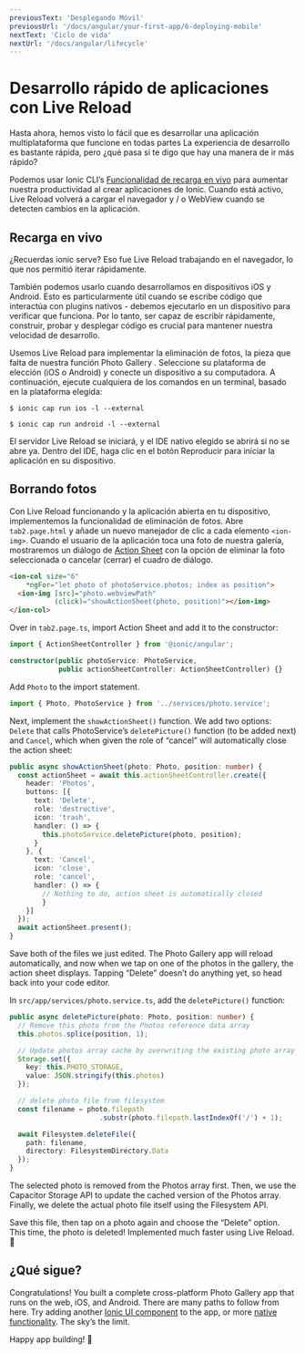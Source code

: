 ```yaml
---
previousText: 'Desplegando Móvil'
previousUrl: '/docs/angular/your-first-app/6-deploying-mobile'
nextText: 'Ciclo de vida'
nextUrl: '/docs/angular/lifecycle'
---
```


# Desarrollo rápido de aplicaciones con Live Reload

Hasta ahora, hemos visto lo fácil que es desarrollar una aplicación multiplataforma que funcione en todas partes La experiencia de desarrollo es bastante rápida, pero ¿qué pasa si te digo que hay una manera de ir más rápido?

Podemos usar Ionic CLI’s [Funcionalidad de recarga en vivo](https://ionicframework.com/docs/cli/livereload) para aumentar nuestra productividad al crear aplicaciones de Ionic. Cuando está activo, Live Reload volverá a cargar el navegador y / o WebView cuando se detecten cambios en la aplicación.

## Recarga en vivo

¿Recuerdas ionic serve?  Eso fue Live Reload trabajando en el navegador, lo que nos permitió iterar rápidamente.

También podemos usarlo cuando desarrollamos en dispositivos iOS y Android. Esto es particularmente útil cuando se escribe código que interactúa con plugins nativos - debemos ejecutarlo en un dispositivo para verificar que funciona. Por lo tanto, ser capaz de escribir rápidamente, construir, probar y desplegar código es crucial para mantener nuestra velocidad de desarrollo.

Usemos Live Reload para implementar la eliminación de fotos, la pieza que falta de nuestra función Photo Gallery . Seleccione su plataforma de elección (iOS o Android) y conecte un dispositivo a su computadora. A continuación, ejecute cualquiera de los comandos en un terminal, basado en la plataforma elegida:

```shell
$ ionic cap run ios -l --external

$ ionic cap run android -l --external
```

El servidor Live Reload se iniciará, y el IDE nativo elegido se abrirá si no se abre ya. Dentro del IDE, haga clic en el botón Reproducir para iniciar la aplicación en su dispositivo.

## Borrando fotos

Con Live Reload funcionando y la aplicación abierta en tu dispositivo, implementemos la funcionalidad de eliminación de fotos. Abre `tab2.page.html` y añade un nuevo manejador de clic a cada elemento `<ion-img>`. Cuando el usuario de la aplicación toca una foto de nuestra galería, mostraremos un diálogo de [Action Sheet](https://ionicframework.com/docs/api/action-sheet) con la opción de eliminar la foto seleccionada o cancelar (cerrar) el cuadro de diálogo.

```html
<ion-col size="6" 
    *ngFor="let photo of photoService.photos; index as position">
  <ion-img [src]="photo.webviewPath" 
           (click)="showActionSheet(photo, position)"></ion-img>
</ion-col>
```

Over in `tab2.page.ts`, import Action Sheet and add it to the constructor:

```typescript
import { ActionSheetController } from '@ionic/angular';

constructor(public photoService: PhotoService, 
            public actionSheetController: ActionSheetController) {}
```

Add `Photo` to the import statement.

```typescript
import { Photo, PhotoService } from '../services/photo.service';
```

Next, implement the `showActionSheet()` function. We add two options: `Delete` that calls PhotoService’s `deletePicture()` function (to be added next) and `Cancel`, which when given the role of “cancel” will automatically close the action sheet:

```typescript
public async showActionSheet(photo: Photo, position: number) {
  const actionSheet = await this.actionSheetController.create({
    header: 'Photos',
    buttons: [{
      text: 'Delete',
      role: 'destructive',
      icon: 'trash',
      handler: () => {
        this.photoService.deletePicture(photo, position);
      }
    }, {
      text: 'Cancel',
      icon: 'close',
      role: 'cancel',
      handler: () => {
        // Nothing to do, action sheet is automatically closed
        }
    }]
  });
  await actionSheet.present();
}
```

Save both of the files we just edited. The Photo Gallery app will reload automatically, and now when we tap on one of the photos in the gallery, the action sheet displays. Tapping “Delete” doesn’t do anything yet, so head back into your code editor.

In `src/app/services/photo.service.ts`, add the `deletePicture()` function:

```typescript
public async deletePicture(photo: Photo, position: number) {
  // Remove this photo from the Photos reference data array
  this.photos.splice(position, 1);

  // Update photos array cache by overwriting the existing photo array
  Storage.set({
    key: this.PHOTO_STORAGE,
    value: JSON.stringify(this.photos)
  });

  // delete photo file from filesystem
  const filename = photo.filepath
                      .substr(photo.filepath.lastIndexOf('/') + 1);

  await Filesystem.deleteFile({
    path: filename,
    directory: FilesystemDirectory.Data
  });
}
```

The selected photo is removed from the Photos array first. Then, we use the Capacitor Storage API to update the cached version of the Photos array. Finally, we delete the actual photo file itself using the Filesystem API.

Save this file, then tap on a photo again and choose the “Delete” option. This time, the photo is deleted! Implemented much faster using Live Reload. 💪

## ¿Qué sigue?

Congratulations! You built a complete cross-platform Photo Gallery app that runs on the web, iOS, and Android. There are many paths to follow from here. Try adding another [Ionic UI component](https://ionicframework.com/docs/components) to the app, or more [native functionality](https://capacitor.ionicframework.com/docs/apis). The sky’s the limit.

Happy app building! 💙
